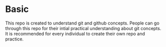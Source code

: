 Basic
=====================
This repo is created to understand git and github concepts.
People can go through this repo for their intial practical understanding about git concepts.
It is recommended for every individual to create their own repo and practice.
